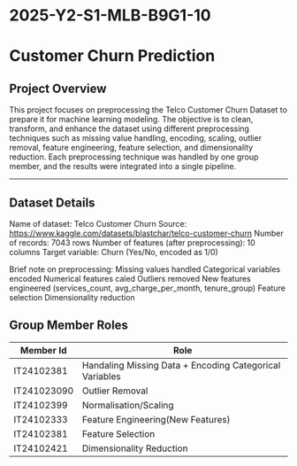 # 2025-Y2-S1-MLB-B9G1-10


# Customer Churn Prediction

## Project Overview 

This project focuses on preprocessing the Telco Customer Churn Dataset to prepare it for machine learning modeling.
The objective is to clean, transform, and enhance the dataset using different preprocessing techniques such as missing value handling, encoding, scaling, outlier removal, feature engineering, feature selection, and dimensionality reduction.
Each preprocessing technique was handled by one group member, and the results were integrated into a single pipeline.


---


## Dataset Details


Name of dataset: Telco Customer Churn
Source: https://www.kaggle.com/datasets/blastchar/telco-customer-churn
Number of records: 7043 rows
Number of features (after preprocessing): 10 columns
Target variable: Churn (Yes/No, encoded as 1/0)

Brief note on preprocessing:
Missing values handled
Categorical variables encoded
Numerical features caled
Outliers removed
New features engineered (services_count, avg_charge_per_month, tenure_group)
Feature selection
Dimensionality reduction




## Group Member Roles

|Member Id  | Role |
|----------|----------|
|IT24102381| Handaling Missing Data + Encoding Categorical Variables |
|IT241023090| Outlier Removal|
|IT24102399| Normalisation/Scaling|
|IT24102333| Feature Engineering(New Features)|
|IT24102381| Feature Selection|
|IT24102421|Dimensionality Reduction|




